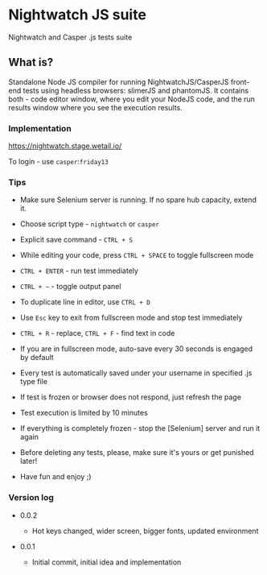 # Nightwatch JS suite

Nightwatch and Casper .js tests suite

## What is?

Standalone Node JS compiler for running NightwatchJS/CasperJS front-end tests using headless browsers: 
slimerJS and phantomJS. It contains both - code editor window, where you edit your NodeJS code, and the run results
window where you see the execution results.

### Implementation

https://nightwatch.stage.wetail.io/ 

To login - use `casper`:`friday13`


### Tips

- Make sure Selenium server is running. If no spare hub capacity, extend it.
- Choose script type - `nightwatch` or `casper`
- Explicit save command - `CTRL + S`
- While editing your code, press `CTRL + SPACE` to toggle fullscreen mode
- `CTRL + ENTER` - run test immediately
- `CTRL + ~` - toggle output panel
- To duplicate line in editor, use `CTRL + D`
- Use `Esc` key to exit from fullscreen mode and stop test immediately
- `CTRL + R` - replace, `CTRL + F` - find text in code
- If you are in fullscreen mode, auto-save every 30 seconds is engaged by default
- Every test is automatically saved under your username in specified .js type file
- If test is frozen or browser does not respond, just refresh the page
- Test execution is limited by 10 minutes
- If everything is completely frozen - stop the [Selenium] server and run it again
- Before deleting any tests, please, make sure it's yours or get punished later!

- Have fun and enjoy ;)


### Version log

- 0.0.2
  - Hot keys changed, wider screen, bigger fonts, updated environment
  
- 0.0.1
  - Initial commit, initial idea and implementation
